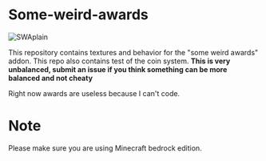# Some-weird-awards
![SWAplain](https://user-images.githubusercontent.com/58362788/90771464-84376100-e31d-11ea-9885-b06e1081c93d.png)

This repository contains textures and behavior for the "some weird awards" addon. This repo also contains test of the coin system.
**This is very unbalanced, submit an issue if you think something can be more balanced and not cheaty**

Right now awards are useless because I can't code.

# Note
Please make sure you are using Minecraft bedrock edition.

